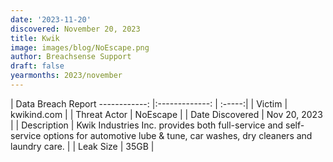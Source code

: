 ```yaml
---
date: '2023-11-20'
discovered: November 20, 2023
title: Kwik
image: images/blog/NoEscape.png
author: Breachsense Support
draft: false
yearmonths: 2023/november
---
```



| Data Breach Report
------------:     |:-------------:    | :-----:|
| Victim      | kwikind.com      | 
| Threat Actor      | NoEscape      | 
| Date Discovered      | Nov 20, 2023      | 
| Description      | Kwik Industries Inc. provides both full-service and self-service options for automotive lube & tune, car washes, dry cleaners and laundry care.      | 
| Leak Size      | 35GB      | 

